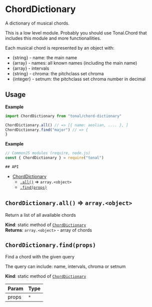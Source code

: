 <a name="module_ChordDictionary"></a>

# ChordDictionary
A dictionary of musical chords.

This is a low level module. Probably you should use Tonal.Chord that
includes this module and more functionallities.

Each musical chord is represented by an object with:
- {string} - name: the main name
- {array<string>} - names: all known names (including the main name)
- {array<string>} - intervals
- {string} - chroma: the pitchclass set chroma
- {integer} - setnum: the pitchclass set chroma number in decimal

## Usage

**Example**  
```js
import ChordDictionary from "tonal/chord-dictionary"

ChordDictionary.all() // => [{ name: aeolian, .... }, ]
ChordDictionary.find("major") // => {
}
```
**Example**  
```js
// CommonJS modules (require, node.js)
const { ChordDictionary } = require("tonal")

## API
```

* [ChordDictionary](#module_ChordDictionary)
    * [`.all()`](#module_ChordDictionary.all) ⇒ <code>array.&lt;object&gt;</code>
    * [`.find(props)`](#module_ChordDictionary.find)

<a name="module_ChordDictionary.all"></a>

## `ChordDictionary.all()` ⇒ <code>array.&lt;object&gt;</code>
Return a list of all available chords

**Kind**: static method of [<code>ChordDictionary</code>](#module_ChordDictionary)  
**Returns**: <code>array.&lt;object&gt;</code> - array of chords  
<a name="module_ChordDictionary.find"></a>

## `ChordDictionary.find(props)`
Find a chord with the given query

The query can include: name, intervals, chroma or setnum

**Kind**: static method of [<code>ChordDictionary</code>](#module_ChordDictionary)  

| Param | Type |
| --- | --- |
| props | <code>\*</code> | 

